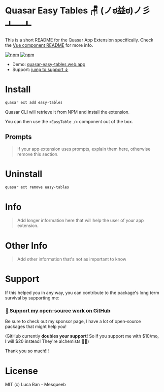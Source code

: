 # Quasar Easy Tables 🪑 (ノಠ益ಠ)ノ彡┻━┻

This is a short README for the Quasar App Extension specifically.
Check the [Vue component README](../ui) for more info.

[![npm](https://img.shields.io/npm/v/quasar-app-extension-easy-tables.svg?label=quasar-app-extension-easy-tables)](https://www.npmjs.com/package/quasar-app-extension-easy-tables)
[![npm](https://img.shields.io/npm/dt/quasar-app-extension-easy-tables.svg)](https://www.npmjs.com/package/quasar-app-extension-easy-tables)

- Demo: [quasar-easy-tables.web.app](http://quasar-easy-tables.web.app)
- Support: [jump to support ↓](#support)

# Install

```bash
quasar ext add easy-tables
```
Quasar CLI will retrieve it from NPM and install the extension.

You can then use the `<EasyTable />` component out of the box.

## Prompts

> If your app extension uses prompts, explain them here, otherwise remove this section.

# Uninstall
```bash
quasar ext remove easy-tables
```

# Info
> Add longer information here that will help the user of your app extension.

# Other Info
> Add other information that's not as important to know

# Support

If this helped you in any way, you can contribute to the package's long term survival by supporting me:

### [💜 Support my open-source work on GitHub](https://github.com/sponsors/mesqueeb)

Be sure to check out my sponsor page, I have a lot of open-source packages that might help you!

(GitHub currently **doubles your support**! So if you support me with $10/mo, I will $20 instead! They're alchemists 🦾😉)

Thank you so much!!!

# License
MIT (c) Luca Ban - Mesqueeb
